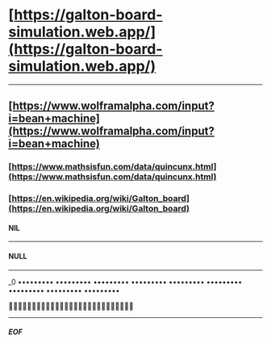 
# [https://galton-board-simulation.web.app/](https://galton-board-simulation.web.app/)

---------------------------------------------------------------------

## [https://www.wolframalpha.com/input?i=bean+machine](https://www.wolframalpha.com/input?i=bean+machine)

### [https://www.mathsisfun.com/data/quincunx.html](https://www.mathsisfun.com/data/quincunx.html)

### [https://en.wikipedia.org/wiki/Galton_board](https://en.wikipedia.org/wiki/Galton_board)

#### NIL

---------------------------------------------------------------------

#### NULL

---------------------------------------------------------------------

_0 ••••••••• ••••••••• ••••••••• ••••••••• ••••••••• ••••••••• ••••••••• ••••••••• •••••••••

🍎🍎🍎🥝🥝🥝💙💙💙🍎🍎🍎🥝🥝🥝💙💙💙🍎🍎🍎🥝🥝🥝💙💙💙

---------------------------------------------------------------------

##### EOF
